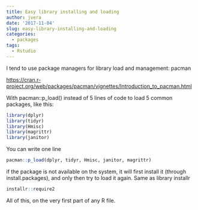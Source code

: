 ```yaml
---
title: Easy library installing and loading
author: jvera
date: '2017-11-04'
slug: easy-library-installing-and-loading
categories:
  - packages
tags:
  - Rstudio
---
```

I tend to use package managers for library load and management: pacman

https://cran.r-project.org/web/packages/pacman/vignettes/Introduction_to_pacman.html

With pacman::p_load() instead of 5 lines of code to load 5 common packages, like this:

```R
library(dplyr)
library(tidyr)
library(Hmisc)
library(magrittr)
library(janitor)

```

You can write one line

```r
pacman::p_load(dplyr, tidyr, Hmisc, janitor, magrittr)
```

if the package is not available on the system, it will first install it (through install.packages), and only then try to load it again. Same as library installr

```r
installr::require2
```

All of this, on the very first part of any R file.